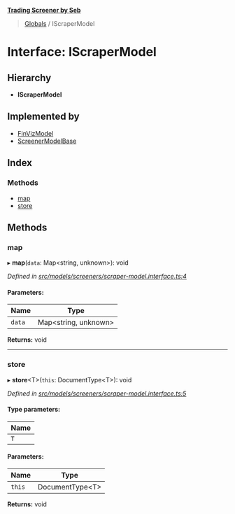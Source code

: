 **[Trading Screener by Seb](../README.md)**

> [Globals](../globals.md) / IScraperModel

# Interface: IScraperModel

## Hierarchy

* **IScraperModel**

## Implemented by

* [FinVizModel](../classes/finvizmodel.md)
* [ScreenerModelBase](../classes/screenermodelbase.md)

## Index

### Methods

* [map](iscrapermodel.md#map)
* [store](iscrapermodel.md#store)

## Methods

### map

▸ **map**(`data`: Map\<string, unknown>): void

*Defined in [src/models/screeners/scraper-model.interface.ts:4](https://github.com/wiewiur667/TradingScreener/blob/196ff12/src/models/screeners/scraper-model.interface.ts#L4)*

#### Parameters:

Name | Type |
------ | ------ |
`data` | Map\<string, unknown> |

**Returns:** void

___

### store

▸ **store**\<T>(`this`: DocumentType\<T>): void

*Defined in [src/models/screeners/scraper-model.interface.ts:5](https://github.com/wiewiur667/TradingScreener/blob/196ff12/src/models/screeners/scraper-model.interface.ts#L5)*

#### Type parameters:

Name |
------ |
`T` |

#### Parameters:

Name | Type |
------ | ------ |
`this` | DocumentType\<T> |

**Returns:** void
